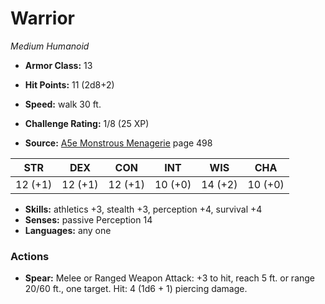 # Warrior

*Medium* *Humanoid*

- **Armor Class:** 13
- **Hit Points:** 11 (2d8+2)
- **Speed:** walk 30 ft.

- **Challenge Rating:** 1/8 (25 XP)
- **Source:** [A5e Monstrous Menagerie](https://enpublishingrpg.com/products/level-up-monstrous-menagerie-a5e) page 498

| STR | DEX | CON | INT | WIS | CHA |
| --- | --- | --- | --- | --- | --- |
| 12 (+1) | 12 (+1) | 12 (+1) | 10 (+0) | 14 (+2) | 10 (+0) |

- **Skills:** athletics +3, stealth +3, perception +4, survival +4
- **Senses:** passive Perception 14
- **Languages:** any one

### Actions

- **Spear:** Melee or Ranged Weapon Attack: +3 to hit, reach 5 ft. or range 20/60 ft., one target. Hit: 4 (1d6 + 1) piercing damage.


